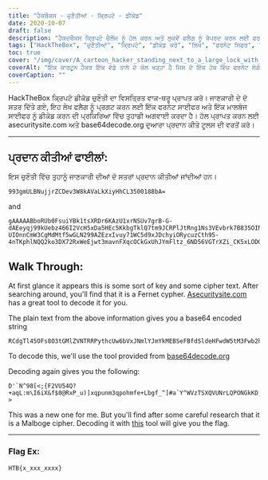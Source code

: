 ```yaml
---
title: "ਹੈਕਬੌਕਸ - ਚੁਣੌਤੀਆਂ - ਕ੍ਰਿਪਟੋ - ਡੀਕੋਡ"
date: 2020-10-07
draft: false
description: "ਹੈਕਦਬੌਕਸ ਕ੍ਰਿਪਟੋ ਚੈਲੇਂਜ ਨੂੰ ਹੱਲ ਕਰਨ ਅਤੇ ਲੁਕਵੇਂ ਫਲੈਗ ਨੂੰ ਬੇਪਰਦ ਕਰਨ ਲਈ ਫਰਨੇਟ ਅਤੇ ਮਾਲਬੋਜ ਸਿਫਰਾਂ ਨੂੰ ਡੀਕੋਡ ਕਰਨਾ ਸਿੱਖੋ।"
tags: ["HackTheBox", "ਚੁਣੌਤੀਆਂ", "ਕ੍ਰਿਪਟੋ", "ਡੀਕੋਡ ਕਰੋ", "ਲਿਖੋ", "ਫਰਨੇਟ ਸਿਫਰ", "ਮਾਲਬੋਗੇ ਸਿਫਰ", "ਸਮਮਿਤੀ ਐਨਕ੍ਰਿਪਸ਼ਨ", "ਸਾਈਬਰ ਸੁਰੱਖਿਆ", "ਕ੍ਰਿਪਟੋਗ੍ਰਾਫੀ", "ਪ੍ਰਵੇਸ਼ ਟੈਸਟਿੰਗ", "ਪਾਈਥਨ", "ਸੁਰੱਖਿਆ", "ਚੁਣੌਤੀ", "ਸੀ.ਟੀ.ਐਫ", "ਝੰਡਾ", "ਐਨਕ੍ਰਿਪਸ਼ਨ", "ਡਿਕ੍ਰਿਪਸ਼ਨ", "ਬੇਸ 64"]
toc: true
cover: "/img/cover/A_cartoon_hacker_standing_next_to_a_large_lock_with_one_hand.png"
coverAlt: "ਇੱਕ ਕਾਰਟੂਨ ਹੈਕਰ ਇੱਕ ਵੱਡੇ ਤਾਲੇ ਦੇ ਕੋਲ ਖੜ੍ਹਾ ਹੈ ਜਿਸ ਦੇ ਇੱਕ ਹੱਥ ਵਿੱਚ ਫਰਨੇਟ ਲੋਗੋ ਦੀ ਕੁੰਜੀ ਹੈ ਅਤੇ ਦੂਜੇ ਹੱਥ ਵਿੱਚ ਮਾਲਬੋਜ ਲੋਗੋ ਦੀ ਕੁੰਜੀ ਹੈ ਜਦੋਂ ਕਿ ਤਾਲੇ ਦੇ ਅੰਦਰ ਇੱਕ ਝੰਡਾ ਦਿਖਾਈ ਦਿੰਦਾ ਹੈ"
coverCaption: ""
---
```


HackTheBox ਕ੍ਰਿਪਟੋ ਡੀਕੋਡ ਚੁਣੌਤੀ ਦਾ ਵਿਸਤ੍ਰਿਤ ਵਾਕ-ਥਰੂ ਪ੍ਰਾਪਤ ਕਰੋ। ਜਾਣਕਾਰੀ ਦੇ ਦੋ ਸਤਰ ਦਿੱਤੇ ਗਏ, ਇਹ ਲੇਖ ਫਲੈਗ ਨੂੰ ਪ੍ਰਗਟ ਕਰਨ ਲਈ ਇੱਕ ਫਰਨੇਟ ਸਾਈਫਰ ਅਤੇ ਇੱਕ ਮਾਲਬੋਜ ਸਾਈਫਰ ਨੂੰ ਡੀਕੋਡ ਕਰਨ ਦੀ ਪ੍ਰਕਿਰਿਆ ਵਿੱਚ ਤੁਹਾਡੀ ਅਗਵਾਈ ਕਰਦਾ ਹੈ। ਹੱਲ ਪ੍ਰਾਪਤ ਕਰਨ ਲਈ asecuritysite.com ਅਤੇ base64decode.org ਦੁਆਰਾ ਪ੍ਰਦਾਨ ਕੀਤੇ ਟੂਲਸ ਦੀ ਵਰਤੋਂ ਕਰੋ।

______

## ਪ੍ਰਦਾਨ ਕੀਤੀਆਂ ਫਾਈਲਾਂ:

ਇਸ ਚੁਣੌਤੀ ਵਿੱਚ ਤੁਹਾਨੂੰ ਜਾਣਕਾਰੀ ਦੀਆਂ ਦੋ ਸਤਰਾਂ ਪ੍ਰਦਾਨ ਕੀਤੀਆਂ ਜਾਂਦੀਆਂ ਹਨ।

```
993gmULBNujjrZCDev3W8kAVaLkXiyHhCL3500188bA=
```
and
```
gAAAAABboRUb0FsuiYBk1tsXRDr6KAzU1xrNSUv7grB-G-dAEeyqj99kUebz466I2VcH5xDa5HEc5KkbgTklQ7tm9JCRPlJtRng1Ns3VEvbrk7B835OINfPnRbc-UIOnnCmW3CgMdMtf5wGLN299AZEzxIvuy71WC5d9xJDchyiORycuzCth95-4nTKphlNQQ2ko3DX72RxWeEjwt3mavnFXqcOCkGxUhJYmFltz_6ND56VGTrXZi_CK5xLODOX4sj1GNwN_CrU3sJ0obTdA2wF5OaDZLbA1GBPfK0PDlC9WxoUf85K0tFXKfqbt3c5YqtqfytNG5gTkbDFM2NjE7BveBf1DP9ca8g==
```

## Walk Through:

At first glance it appears this is some sort of key and some cipher text.
After searching around, you'll find that it is a Fernet cypher.
[Asecuritysite.com](https://asecuritysite.com/encryption/ferdecode) has a great tool to decode it for you.

The plain text from the above information gives you a base64 encoded string

```
RCdgTl45OFs8O3tGMlZVNTRRPythcUw6bVxJNmlYJmYkMEBSeFBfdSldeHFwdW5tM3Fwb2htZmUrTGJnZl9eXSNhYFleV1Z6VFNyUVZVTnJMUVBPTkdrS0QsSEFlKERDPDtfPz5+fTVZOTg3dzUuUjJyMC8oJyZKKikoJyYlfHtBeX53djx6eXhxWTZ0c1VUcG9oLnk=
```

To decode this, we'll use the tool provided from [base64decode.org](https://www.base64decode.org/)

Decoding again gives you the following:
```
D'`N^98[<;{F2VU54Q?+aqL:m\I6iX&f$0@RxP_u)]xqpunm3qpohmfe+Lbgf_^]#a`Y^WVzTSXQVUNrLQPONGkKD,HAe(DC<;_?>
```

This was a new one for me. But you'll find after some careful research that it is a Malboge cipher.
Decoding it with [this](http://malbolge.doleczek.pl/) tool will give you the flag.

______

### Flag Ex:
```
HTB{x_xxx_xxxx}
```

